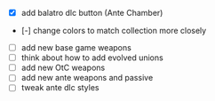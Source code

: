 - [x] add balatro dlc button (Ante Chamber)
- [-] change colors to match collection more closely
- [ ] add new base game weapons
- [ ] think about how to add evolved unions
- [ ] add new OtC weapons
- [ ] add new ante weapons and passive
- [ ] tweak ante dlc styles
